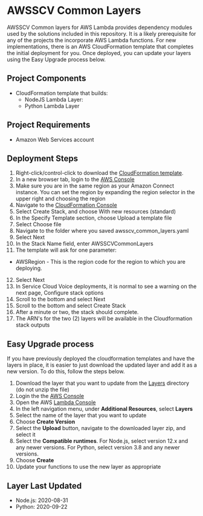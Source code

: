 # AWSSCV Common Layers

AWSSCV Common layers for AWS Lambda provides dependency modules used by the solutions included in this repository. It is a likely prerequisite for any of the projects the incorporate AWS Lambda functions. For new implementations, there is an AWS CloudFormation template that completes the initial deployment for you. Once deployed, you can update your layers using the Easy Upgrade process below. 

## Project Components
- CloudFormation template that builds:
  - NodeJS Lambda Layer:
  - Python Lambda Layer
    
## Project Requirements
- Amazon Web Services account

## Deployment Steps
1. Right-click/control-click to download the [CloudFormation template](https://raw.githubusercontent.com/amazon-connect/amazon-connect-salesforce-scv/master/common/AWSSCV-CommonLayers/awsscv_common_layers.yaml).
2. In a new browser tab, login to the [AWS Console](https://console.aws.amazon.com/console/home)
3.	Make sure you are in the same region as your Amazon Connect instance. You can set the region by expanding the region selector in the upper right and choosing the region
4.	Navigate to the [CloudFormation Console](https://console.aws.amazon.com/cloudformation/home)
5.	Select Create Stack, and choose With new resources (standard)
6.	In the Specify Template section, choose Upload a template file
7.	Select Choose file
8.	Navigate to the folder where you saved awsscv_common_layers.yaml
9.	Select Next
10.	In the Stack Name field, enter AWSSCVCommonLayers
11.	The template will ask for one parameter:
   - AWSRegion - This is the region code for the region to which you are deploying.
12.	Select Next
13.	In Service Cloud Voice deployments, it is normal to see a warning on the next page, Configure stack options
14.	Scroll to the bottom and select Next
15.	Scroll to the bottom and select Create Stack
16.	After a minute or two, the stack should complete.
17. The ARN's for the two (2) layers will be available in the Cloudformation stack outputs

## Easy Upgrade process
If you have previously deployed the cloudformation templates and have the layers in place, it is easier to just download the updated layer and add it as a new version. To do this, follow the steps below.
1. Download the layer that you want to update from the [Layers](Layers/) directory (do not unzip the file)
2. Login the the [AWS Console](https://console.aws.amazon.com/console/home)
3. Open the AWS [Lambda Console](https://console.aws.amazon.com/lambda/home)
4. In the left navigation menu, under **Additional Resources**, select **Layers**
5. Select the name of the layer that you want to update
6. Choose **Create Version**
7. Select the **Upload** button, navigate to the downloaded layer zip, and select it
8. Select the **Compatible runtimes**. For Node.js, select version 12.x and any newer versions. For Python, select version 3.8 and any newer versions.
9. Choose **Create**
10. Update your functions to use the new layer as appropriate

## Layer Last Updated
- Node.js: 2020-08-31
- Python: 2020-09-22